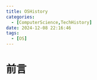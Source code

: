 ```yaml
---
title: OSHistory
categories:
  - [ComputerScience,TechHistory]
date: 2024-12-08 22:16:46
tags: 
  - [OS]
---
```

# 前言
